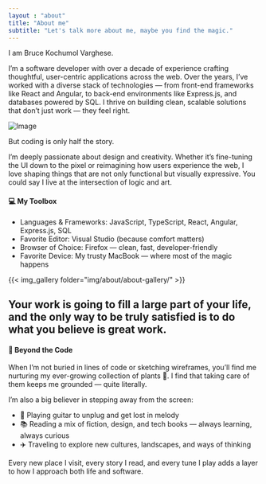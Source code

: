 ```yaml
---
layout : "about"
title: "About me"
subtitle: "Let's talk more about me, maybe you find the magic."
---
```


I am Bruce Kochumol Varghese.

I’m a software developer with over a decade of experience crafting thoughtful, user-centric applications across the web. Over the years, I’ve worked with a diverse stack of technologies — from front-end frameworks like React and Angular, to back-end environments like Express.js, and databases powered by SQL. I thrive on building clean, scalable solutions that don’t just work — they feel right.

![Image](/img/about/about-2.jpg)

But coding is only half the story.

I’m deeply passionate about design and creativity. Whether it’s fine-tuning the UI down to the pixel or reimagining how users experience the web, I love shaping things that are not only functional but visually expressive. You could say I live at the intersection of logic and art.  

#### 💻 My Toolbox
- Languages & Frameworks: JavaScript, TypeScript, React, Angular, Express.js, SQL
- Favorite Editor: Visual Studio (because comfort matters)
- Browser of Choice: Firefox — clean, fast, developer-friendly
- Favorite Device: My trusty MacBook — where most of the magic happens


{{< img_gallery folder="img/about/about-gallery/"  >}}

## Your work is going to fill a large part of your life, and the only way to be truly satisfied is to do what you believe is great work.

#### 🌿 Beyond the Code

When I’m not buried in lines of code or sketching wireframes, you’ll find me nurturing my ever-growing collection of plants 🌱. I find that taking care of them keeps me grounded — quite literally.

I’m also a big believer in stepping away from the screen:  
- 🎸 Playing guitar to unplug and get lost in melody
- 📚 Reading a mix of fiction, design, and tech books — always learning, always curious
- ✈️ Traveling to explore new cultures, landscapes, and ways of thinking

Every new place I visit, every story I read, and every tune I play adds a layer to how I approach both life and software.

